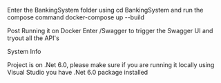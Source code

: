 Enter the BankingSystem folder using cd BankingSystem and run the compose command docker-compose up --build


Post Running it on Docker Enter /Swagger to trigger the Swagger UI and tryout all the API's


System Info


Project is on .Net 6.0, please make sure if you are running it locally using Visual Studio you have .Net 6.0 package installed

